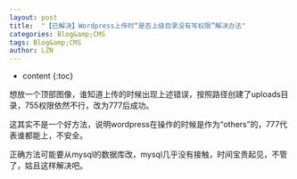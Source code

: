 ```yaml
---
layout: post
title:  "【已解决】Wordpress上传时“是否上级目录没有写权限”解决办法" 
categories: Blog&amp;CMS
tags: Blog&amp;CMS
author: LZN
---
```


* content
{:toc}

想放一个顶部图像，谁知道上传的时候出现上述错误，按照路径创建了uploads目录，755权限依然不行，改为777后成功。

这其实不是一个好方法，说明wordpress在操作的时候是作为“others”的，777代表谁都能上，不安全。

正确方法可能要从mysql的数据库改，mysql几乎没有接触，时间宝贵起见，不管了，姑且这样解决吧。